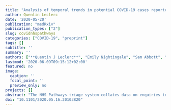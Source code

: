 ```yaml
---
title: "Analysis of temporal trends in potential COVID-19 cases reported through NHS Pathways England"
author: Quentin Leclerc
date: '2020-05-20'
publication: "medRxiv"
publication_types: ["2"]
slug: covidnhspathways
categories: ["COVID-19", "preprint"]
tags: []
subtitle: ''
summary: ''
authors: ["**Quentin J Leclerc**", "Emily Nightingale", "Sam Abbott", "CMMID COVID-19 Working Group", "Thibaut Jombart"]
lastmod: '2020-06-09T09:15:12+02:00'
featured: no
image:
  caption: ''
  focal_point: ''
  preview_only: no
projects: []
abstract: "The NHS Pathways triage system collates data on enquiries to 111 and 999 services in England. Since the 18th of March 2020, these data have been made publically available for potential COVID-19 symptoms self-reported by members of the public. Trends in such reports over time are likely to reflect behaviour of the ongoing epidemic within the wider community, potentially capturing valuable information across a broader severity profile of cases than hospital admission data. We present a fully reproducible analysis of temporal trends in NHS Pathways reports until 14th May 2020, nationally and regionally, and demonstrate that rates of growth/decline and effective reproduction number estimated from these data may be useful in monitoring transmission. This is a particularly pressing issue as lockdown restrictions begin to be lifted and evidence of disease resurgence must be constantly reassessed. We further assess the correlation between NHS Pathways reports and a publicly available NHS dataset of COVID-19-associated deaths in England, finding that enquiries to 111/999 were strongly associated with daily deaths reported 16 days later. Our results highlight the potential of NHS Pathways as the basis of an early warning system. However, this dataset relies on self-reported symptoms, which are at risk of being severely biased. Further detailed work is therefore necessary to investigate potential behavioural issues which might otherwise explain our conclusions."
doi: "10.1101/2020.05.16.20103820"
---
```

